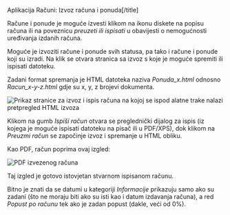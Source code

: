 Aplikacija Računi: Izvoz računa i ponuda[/title]

Račune i ponude je moguće izvesti klikom na ikonu diskete na popisu računa ili na poveznicu *preuzeti ili ispisati* u obavijesti o nemogućnosti uređivanja izdanih računa.

Moguće je izvoziti račune i ponude svih statusa, pa tako i račune i ponude koji su izradi. Na klik se otvara stranica sa izvoz s koje je moguće spremiti ili ispisati datoteku. 

Zadani format spremanja je HTML datoteka naziva *Ponuda\_x.html* odnosno *Racun\_x-y-z.html* gdje su x, y, z brojevi dokumenta.

![Prikaz stranice za izvoz i ispis računa na kojoj se ispod alatne trake nalazi pretpregled HTML izvoza](https://oblak.mbmjertan.co/public/educateam/file/3b63b8e88abae469f938f2f74144091975c35a2538a587d0485b0f929385d8d2)

Klikom na gumb *Ispiši račun* otvara se preglednički dijalog za ispis (iz kojega je moguće ispisati datoteku na pisač ili u PDF/XPS), dok klikom na *Preuzmi račun* se započinje izvoz i spremanje u HTML obliku.

Kao PDF, račun poprima ovaj izgled:

![PDF izvezenog računa](https://oblak.mbmjertan.co/public/educateam/file/af31250348dbc03be4d831c916158796a1edff42e8480fc2f2a73a29dc0557c2)

Taj izgled je gotovo istovjetan stvarnom ispisanom računu.

Bitno je znati da se datumi u kategoriji *Informacije* prikazuju samo ako su zadani (što ne moraju biti ako su isti kao i datum izdavanja računa), a red *Popust po računu* tek ako je zadan popust (dakle, veći od 0%).
